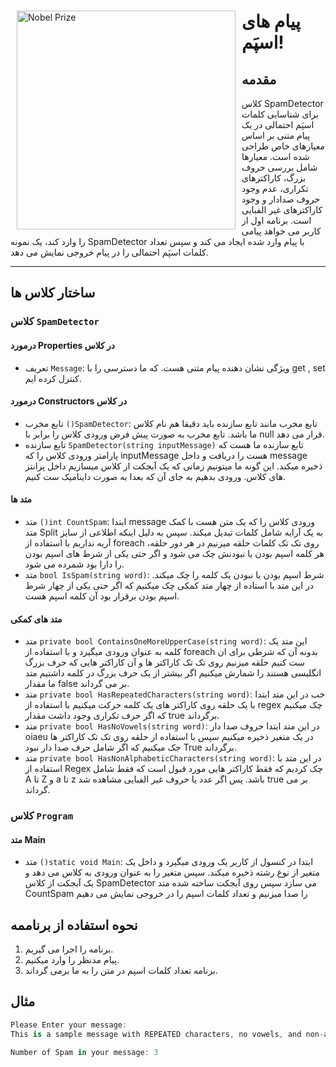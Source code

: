<div>
    <img src="https://mailtrap.io/wp-content/uploads/2023/10/Spam-Filters-Featured-Image.png" alt="Nobel Prize" width="350" align="left" hspace="10">
    <h1>
پیام های اسپَم!</h1>
</div>



## مقدمه
کلاس SpamDetector برای شناسایی کلمات اسپَم احتمالی در یک پیام متنی بر اساس معیارهای خاص طراحی شده است.
معیارها شامل بررسی حروف بزرگ، کاراکترهای تکراری، عدم وجود حروف صدادار و وجود کاراکترهای غیر الفبایی است.
برنامه اول از کاربر می خواهد پیامی را وارد کند، یک نمونه SpamDetector با پیام وارد شده ایجاد می کند و سپس تعداد کلمات اسپَم احتمالی را در پیام خروجی نمایش می دهد.
<hr>


## ساختار کلاس ها

### کلاس `SpamDetector` 
#### درمورد Properties در کلاس
- تعریف `Message`: ویژگی نشان دهنده پیام متنی هست. که ما دسترسی را با get , set کنترل کرده ایم.
#### درمورد Constructors در کلاس
- تابع مخرب `()SpamDetector`: تابع مخرب مانند تابع سازنده باید دقیقا هم نام کلاس ما باشد. تابع مخرب به صورت پیش فرض ورودی کلاس را برابر با null قرار می دهد.
 - تابع سازنده `SpamDetector(string inputMessage)` تابع سازنده ما هست که پارامتر ورودی کلاس را که inputMessage هست را دریافت و داخل message ذخیره میکند. این گونه ما میتونیم زمانی که یک آبجکت از کلاس میسازیم داخل پرانتز های کلاس. ورودی بدهیم به جای آن که بعدا به صورت داینامیک ست کنیم.



#### متد ها
- متد `()int CountSpam`: ابتدا message ورودی کلاس را که یک متن هست با کمک متد Split به یک آرایه شامل کلمات تبدیل میکند. سپس به دلیل اینکه اطلاعی از سایز آریه نداریم با استفاده از foreach روی تک تک کلمات حلقه میزنیم در هر دور حلقه، هر کلمه اسپم بودن یا نبودنش چک می شود و اگر حتی یکی از شرط های اسپم بودن را دارا بود شمرده می شود.
- متد `bool IsSpam(string word)`: شرط اسپم بودن یا نبودن یک کلمه را چک میکند. در این متد با استاده از چهار متد کمکی چک میکنیم که اگر حتی یکی از چهار شرط اسپم بودن برقرار بود آن کلمه اسپم هست.

#### متد های کمکی
- متد  `private bool ContainsOneMoreUpperCase(string word)`: این متد یک کلمه به عنوان ورودی میگیرد و با استفاده از foreach بدونه آن که شرطی برای ان ست کنیم حلقه میزنیم روی تک تک کاراکتر ها و آن کاراکتر هایی که حرف بزرگ انگلیسی هستند را شمارش میکنیم اگر بیشتر از یک حرف بزرگ در کلمه داشتیم متد ما مقدار false بر می گرداند.
- متد `private bool HasRepeatedCharacters(string word)`: خب در این متد ابتدا با یک حلقه روی کاراکتر های یک کلمه حرکت میکنیم  با استفاده از regex چک میکنیم که اگر حرف تکراری وجود داشت مقدار true برگرداند.
- متد `private bool HasNoVowels(string word)`: در این متد ابتدا حروف صدا دار oiaeu در یک متغیر ذخیره میکنیم سپس با استفاده از حلقه روی تک تک کاراکتر ها جک میکنیم که اگر شامل حرف صدا دار نبود True برگرداند.
- متد `private bool HasNonAlphabeticCharacters(string word)`: در این متد با استفاده از Regex چک کردیم که فقط کاراکتر هایی مورد قبول است که فقط شامل A تا Z و a تا z باشد. پس اگر عدد یا حروف غیر الفبایی مشاهده شد true بر می گرداند.
###  کلاس `Program`
#### متد Main
- متد `()static void Main`: ابتدا در کنسول از کاربر یک ورودی میگیرد و داخل یک متغیر از نوع رشته ذخیره میکند. سپس متغیر را به عنوان ورودی به کلاس می دهد و یک آبجکت از کلاس SpamDetector می سازد سپس روی آبجکت ساخته شده متد CountSpam را صدا میزنیم و تعداد کلمات اسپم را در خروجی نمایش می دهیم

## نحوه استفاده از برناممه 
1. برنامه را اجرا می گیریم.
2. پیام مدنظر را وارد میکنیم.
3. برنامه تعداد کلمات اسپم در متن را به ما برمی گرداند.


## مثال
```csharp
Please Enter your message:
This is a sample message with REPEATED characters, no vowels, and non-alphabetic symbols!

Number of Spam in your message: 3
```

